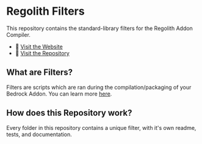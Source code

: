 # Regolith Filters

This repository contains the standard-library filters for the Regolith Addon Compiler.

 - 🔗 [Visit the Website](https://bedrock-oss.github.io/regolith/)
 - 🔗 [Visit the Repository](https://github.com/Bedrock-OSS/regolith)

## What are Filters?

Filters are scripts which are ran during the compilation/packaging of your Bedrock Addon. You can learn more [here](https://bedrock-oss.github.io/regolith/docs/installing-filters).

## How does this Repository work?

Every folder in this repository contains a unique filter, with it's own readme, tests, and documentation.